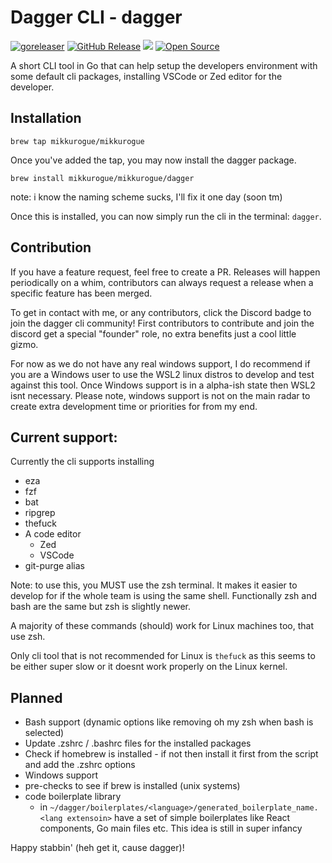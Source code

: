# Dagger CLI - dagger
[![goreleaser](https://github.com/mikkurogue/bigmile-cli/actions/workflows/release.yml/badge.svg)](https://github.com/mikkurogue/bigmile-cli/actions/workflows/release.yml) [![GitHub Release](https://img.shields.io/github/release/tterb/PlayMusic.svg?style=flat)]()
[![](https://dcbadge.limes.pink/api/server/sjuAavPyQt?style=flat)](https://discord.gg/sjuAavPyQt)  [![Open Source](https://badges.frapsoft.com/os/v1/open-source.svg?v=103)](https://opensource.org/)


A short CLI tool in Go that can help setup the developers environment with some default cli packages, installing VSCode or Zed editor for the developer.

## Installation

`brew tap mikkurogue/mikkurogue`

Once you've added the tap, you may now install the dagger package.

`brew install mikkurogue/mikkurogue/dagger`

note: i know the naming scheme sucks, I'll fix it one day (soon tm)

Once this is installed, you can now simply run the cli in the terminal:
`dagger`.

## Contribution

If you have a feature request, feel free to create a PR. Releases will happen periodically on a whim, contributors can always request a release when a specific feature has been merged.

To get in contact with me, or any contributors, click the Discord badge to join the dagger cli community!
First contributors to contribute and join the discord get a special "founder" role, no extra benefits just a cool little gizmo.

For now as we do not have any real windows support, I do recommend if you are a Windows user to use the WSL2 linux distros to develop and test against this tool. Once Windows support is in a alpha-ish state then WSL2 isnt necessary. Please note, windows support is not on the main radar to create extra development time or priorities for from my end.

## Current support:

Currently the cli supports installing
- eza
- fzf
- bat
- ripgrep
- thefuck
- A code editor
  - Zed
  - VSCode
- git-purge alias

Note: to use this, you MUST use the zsh terminal. It makes it easier to develop for if the whole team is using the same shell. Functionally zsh and bash are the same but zsh is slightly newer.

A majority of these commands (should) work for Linux machines too, that use zsh.

Only cli tool that is not recommended for Linux is `thefuck` as this seems to be either super slow or it doesnt work properly on the Linux kernel.

## Planned
 - Bash support (dynamic options like removing oh my zsh when bash is selected)
 - Update .zshrc / .bashrc files for the installed packages
 - Check if homebrew is installed - if not then install it first from the script and add the .zshrc options
 - Windows support
 - pre-checks to see if brew is installed (unix systems)
 - code boilerplate library
   - in `~/dagger/boilerplates/<language>/generated_boilerplate_name.<lang extensoin>` have a set of simple boilerplates like React components, Go main files etc. This idea is still in super infancy



Happy stabbin' (heh get it, cause dagger)!
